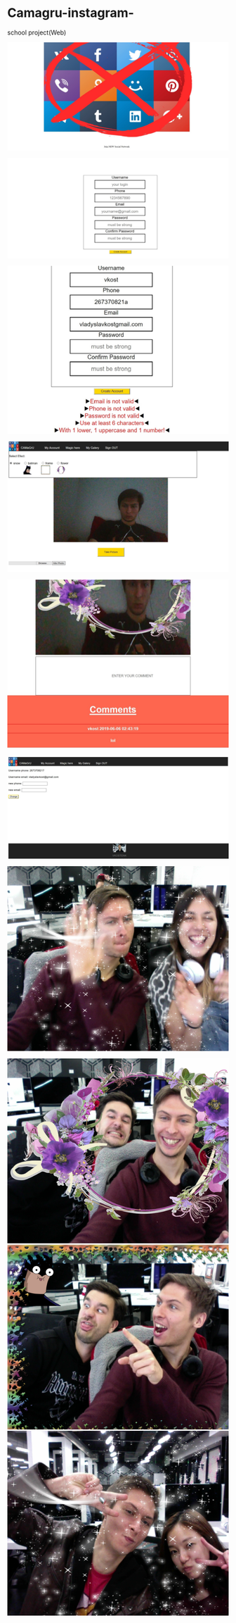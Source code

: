 # Camagru-instagram-
school project(Web)

![](presentation/1.jpg)




![](presentation/2.jpg)




![](presentation/3.jpg)



![](presentation/5.jpg)



![](presentation/6.jpg)




![](presentation/7.jpg)



![](presentation/Vlad36.png)

![](presentation/Vlad38.png)
![](presentation/Vlad44.png)
![](presentation/Vlad121.png)
